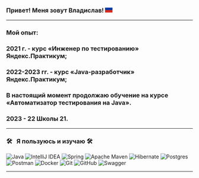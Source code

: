 ### Привет! Меня зовут Владислав! <img src="https://github.com/lipis/flag-icons/blob/main/flags/4x3/ru.svg" title="ru"  alt="ru" width="20" height="20"/>&nbsp;
---
### Мой опыт:
### 2021 г. - курс «Инженер по тестированию» Яндекс.Практикум;
### 2022-2023 гг. - курс «Java-разработчик» Яндекс.Практикум;
### В настоящий момент продолжаю обучение на курсе «Автоматизатор тестирования на Java».
### 2023 - 22 Школы 21.
---
### 🛠 &nbsp; Я пользуюсь и изучаю  🛠 &nbsp; 
![Java](https://img.shields.io/badge/java-%23ED8B00.svg?style=flat&logo=openjdk&logoColor=white)
![IntelliJ IDEA](https://img.shields.io/badge/IntelliJIDEA-000000.svg?style=flat&logo=intellij-idea&logoColor=white)
![Spring](https://img.shields.io/badge/spring-%236DB33F.svg?style=flat&logo=spring&logoColor=white)
![Apache Maven](https://img.shields.io/badge/Apache%20Maven-C71A36?style=flat&logo=Apache%20Maven&logoColor=white)
![Hibernate](https://img.shields.io/badge/Hibernate-59666C?style=flat&logo=Hibernate&logoColor=white)
![Postgres](https://img.shields.io/badge/postgres-%23316192.svg?style=flat&logo=postgresql&logoColor=white)
![Postman](https://img.shields.io/badge/Postman-FF6C37?style=flat&logo=postman&logoColor=white)
![Docker](https://img.shields.io/badge/docker-%230db7ed.svg?style=flat&logo=docker&logoColor=white)
![Git](https://img.shields.io/badge/git-%23F05033.svg?style=flat&logo=git&logoColor=white)
![GitHub](https://img.shields.io/badge/github-%23121011.svg?style=flat&logo=github&logoColor=white)
![Swagger](https://img.shields.io/badge/-Swagger-%23Clojure?style=flat&logo=swagger&logoColor=white)

---


<!--
**VladislavVas/VladislavVas** is a ✨ _special_ ✨ repository because its `README.md` (this file) appears on your GitHub profile.

Here are some ideas to get you started:

- 🔭 I’m currently working on ...
- 🌱 I’m currently learning ...
- 👯 I’m looking to collaborate on ...
- 🤔 I’m looking for help with ...
- 💬 Ask me about ...
- 📫 How to reach me: ...
- 😄 Pronouns: ...
- ⚡ Fun fact: ...
-->

